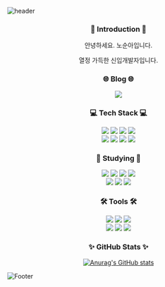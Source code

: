 <!--
**SoonAh-Noh/SoonAh-Noh** is a ✨ _special_ ✨ repository because its `README.md` (this file) appears on your GitHub profile.

Here are some ideas to get you started:

- 🔭 I’m currently working on ...
- 🌱 I’m currently learning ...
- 👯 I’m looking to collaborate on ...
- 🤔 I’m looking for help with ...
- 💬 Ask me about ...
- 📫 How to reach me: ...
- 😄 Pronouns: ...
- ⚡ Fun fact: ...
-->


![header](https://capsule-render.vercel.app/api?type=Slice&reversal=true&color=timeAuto&height=300&section=header&text=SoonAh-Noh&animation=fadeIn&fontSize=90&rotate=-20)

<div align=center>

  
  <h3>🙌 Introduction 🙌</h3>
    <p>안녕하세요. 노순아입니다.</p>
    <p>열정 가득한 신입개발자입니다.</p>
    <h3>🌐 Blog 🌐</h3>
    <a href = "https://blog.naver.com/tns3968" target="_blank"><img src="https://img.shields.io/badge/Naver Blog-03C75A?style=for-the-badge&logo=Naver&logoColor=FFFFFF"></a>
  
  <h3>💻 Tech Stack 💻</h3>
<!-- 프로젝트 사용 -->
  <img src="https://img.shields.io/badge/HTML5-E34F26?style=for-the-badge&logo=HTML5&logoColor=FFFFFF">
  <img src="https://img.shields.io/badge/CSS3-1572B6?style=for-the-badge&logo=CSS3&logoColor=FFFFFF">
  <img src="https://img.shields.io/badge/JavaScript-F7DF1E?style=for-the-badge&logo=JavaScript&logoColor=FFFFFF">
  <img src="https://img.shields.io/badge/React-61DAFB?style=for-the-badge&logo=React&logoColor=FFFFFF">
  <br/>
  <img src="https://img.shields.io/badge/MySQL-4479A1?style=for-the-badge&logo=MySQL&logoColor=FFFFFF">
  <img src="https://img.shields.io/badge/Node.js-339933?style=for-the-badge&logo=Node.js&logoColor=FFFFFF">
  <img src="https://img.shields.io/badge/Python-3776AB?style=for-the-badge&logo=Python&logoColor=FFFFFF">
  <img src="https://img.shields.io/badge/Flask-000000?style=for-the-badge&logo=Flask&logoColor=FFFFFF">
  <br/>
  <h3>📝 Studying 📝</h3>
<!-- 예시코드 -->
  <img src="https://img.shields.io/badge/jQuery-0769AD?style=for-the-badge&logo=jQuery&logoColor=FFFFFF">
  <img src="https://img.shields.io/badge/SQLite-003B57?style=for-the-badge&logo=SQLite&logoColor=FFFFFF">
<!-- 딥러닝&머신러닝& -->
  <img src="https://img.shields.io/badge/NumPy-013243?style=for-the-badge&logo=NumPy&logoColor=FFFFFF">
  <img src="https://img.shields.io/badge/OpenCV-5C3EE8?style=for-the-badge&logo=OpenCV&logoColor=FFFFFF">
  <br/>
  <img src="https://img.shields.io/badge/scikit_learn-F7931E?style=for-the-badge&logo=scikit-learn&logoColor=FFFFFF">
  <img src="https://img.shields.io/badge/TensorFlow-FF6F00?style=for-the-badge&logo=TensorFlow&logoColor=FFFFFF">
  <img src="https://img.shields.io/badge/Keras-D00000?style=for-the-badge&logo=TensorFlow&logoColor=FFFFFF">

  
  
  <h3>🛠️ Tools 🛠️</h3>
  <img src="https://img.shields.io/badge/Visual Studio Code-007ACC?style=for-the-badge&logo=Visual Studio Code&logoColor=FFFFFF">
  <img src="https://img.shields.io/badge/PyCharm-000000?style=for-the-badge&logo=PyCharm&logoColor=FFFFFF">
  <img src="https://img.shields.io/badge/Jupyter-F37626?style=for-the-badge&logo=Jupyter&logoColor=FFFFFF">
  <br/>
  <img src="https://img.shields.io/badge/GitHub-181717?style=for-the-badge&logo=GitHub&logoColor=FFFFFF">
  <img src="https://img.shields.io/badge/Slack-4A154B?style=for-the-badge&logo=Slack&logoColor=FFFFFF">
  <img src="https://img.shields.io/badge/Figma-F24E1E?style=for-the-badge&logo=Figma&logoColor=FFFFFF">
  
  <h3>✨ GitHub Stats ✨</h3>

[![Anurag's GitHub stats](https://github-readme-stats.vercel.app/api?username=SoonAh-Noh)](https://github.com/anuraghazra/github-readme-stats)

</div>



![Footer](https://capsule-render.vercel.app/api?type=Slice&color=timeAuto&height=300&section=footer)

